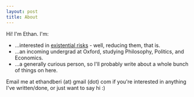 ```yaml
---
layout: post
title: About
---
```


Hi! I'm Ethan. I'm:
- ...interested in [existential risks](https://80000hours.org/articles/existential-risks/) - well, reducing them, that is.
- ...an incoming undergrad at Oxford, studying Philosophy, Politics, and Economics.
- ...a generally curious person, so I'll probably write about a whole bunch of things on here.

Email me at ethandberi (at) gmail (dot) com if you're interested in anything I've written/done, or just want to say hi :)
